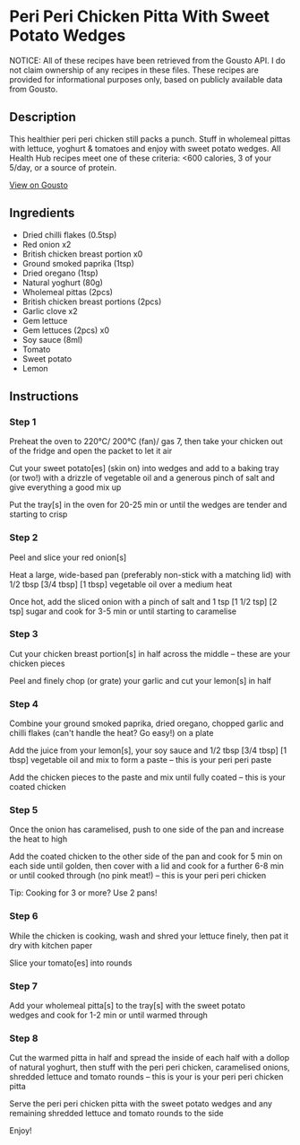 # Peri Peri Chicken Pitta With Sweet Potato Wedges

NOTICE: All of these recipes have been retrieved from the Gousto API. I do not claim ownership of any recipes in these files. These recipes are provided for informational purposes only, based on publicly available data from Gousto.

## Description

This healthier peri peri chicken still packs a punch. Stuff in wholemeal pittas with lettuce, yoghurt & tomatoes and enjoy with sweet potato wedges. All Health Hub recipes meet one of these criteria: <600 calories, 3 of your 5/day, or a source of protein.

[View on Gousto](https://www.gousto.co.uk/recipes/cookbook/peri-peri-chicken-pitta-sweet-potato-wedges)

## Ingredients

- Dried chilli flakes (0.5tsp)
- Red onion x2
- British chicken breast portion x0
- Ground smoked paprika (1tsp)
- Dried oregano (1tsp)
- Natural yoghurt (80g)
- Wholemeal pittas (2pcs)
- British chicken breast portions (2pcs)
- Garlic clove x2
- Gem lettuce
- Gem lettuces (2pcs) x0
- Soy sauce (8ml)
- Tomato
- Sweet potato
- Lemon

## Instructions


### Step 1

Preheat the oven to 220°C/ 200°C (fan)/ gas 7, then take your chicken out of the fridge and open the packet to let it air

Cut your sweet potato[es] (skin on) into wedges and add to a baking tray (or two!) with a drizzle of vegetable oil and a generous pinch of salt and give everything a good mix up

Put the tray[s] in the oven for 20-25 min or until the wedges are tender and starting to crisp


### Step 2

Peel and slice your red onion[s]

Heat a large, wide-based pan (preferably non-stick with a matching lid) with 1/2 tbsp <span class="text-purple">[3/4 tbsp]</span> <span class="text-danger">[1 tbsp]</span> vegetable oil over a medium heat

Once hot, add the sliced onion with a pinch of salt and 1 tsp <span class="text-purple">[1 1/2 tsp]</span> <span class="text-danger">[2 tsp]</span> sugar and cook for 3-5 min or until starting to caramelise


### Step 3

Cut your chicken breast portion[s] in half across the middle – these are your chicken pieces

Peel and finely chop (or grate) your garlic and cut your lemon[s] in half


### Step 4

Combine your ground smoked paprika, dried oregano, chopped garlic and chilli flakes (can't handle the heat? Go easy!) on a plate

Add the juice from your lemon[s], your soy sauce and 1/2 tbsp <span class="text-purple">[3/4 tbsp]</span> <span class="text-danger">[1 tbsp]</span> vegetable oil and mix to form a paste – this is your peri peri paste

Add the chicken pieces to the paste and mix until fully coated – this is your coated chicken


### Step 5

Once the onion has caramelised, push to one side of the pan and increase the heat to high

Add the coated chicken to the other side of the pan and cook for 5 min on each side until golden, then cover with a lid and cook for a further 6-8 min or until cooked through (no pink meat!) – this is your peri peri chicken

Tip: Cooking for 3 or more? Use 2 pans!


### Step 6

While the chicken is cooking, wash and shred your lettuce finely, then pat it dry with kitchen paper

Slice your tomato[es]<span class="text-danger"> </span>into rounds


### Step 7

Add your wholemeal pitta[s] to the tray[s] with the sweet potato wedges and cook for 1-2 min or until warmed through

### Step 8

Cut the warmed pitta in half and spread the inside of each half with a dollop of natural yoghurt, then stuff with the peri peri chicken, caramelised onions, shredded lettuce and tomato rounds – this is your is your peri peri chicken pitta

Serve the peri peri chicken pitta with the sweet potato wedges and any remaining shredded lettuce and tomato rounds to the side

Enjoy!

